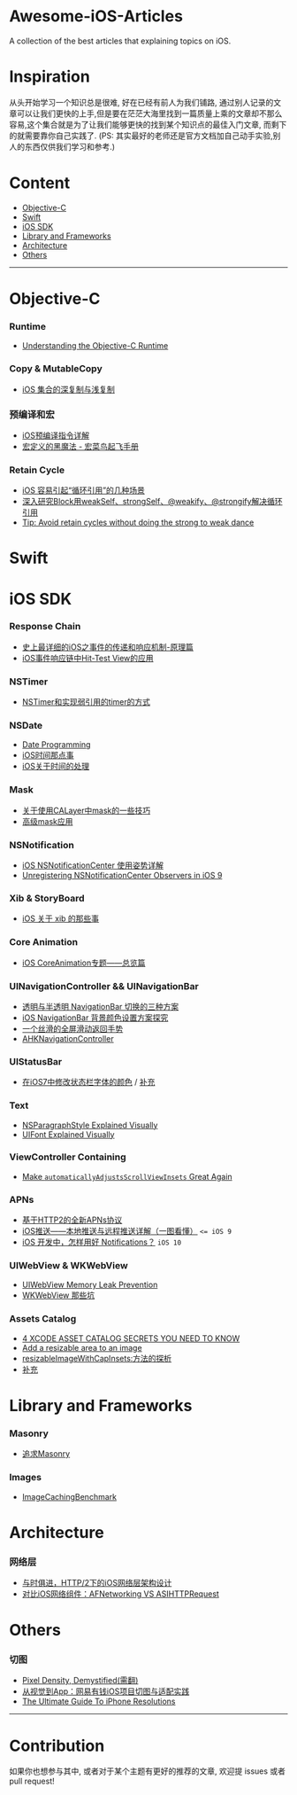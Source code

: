# Awesome-iOS-Articles
A collection of the best articles that explaining topics on iOS.

# Inspiration

从头开始学习一个知识总是很难, 好在已经有前人为我们铺路, 通过别人记录的文章可以让我们更快的上手,但是要在茫茫大海里找到一篇质量上乘的文章却不那么容易,这个集合就是为了让我们能够更快的找到某个知识点的最佳入门文章, 而剩下的就需要靠你自己实践了.
(PS: 其实最好的老师还是官方文档加自己动手实验,别人的东西仅供我们学习和参考.)

# Content

- [Objective-C](#objective-c)
- [Swift](#swift)
- [iOS SDK](#ios-sdk)
- [Library and Frameworks](#library-and-frameworks)
- [Architecture](#architecture)
- [Others](#others)

***

# Objective-C

### Runtime
* [Understanding the Objective-C Runtime](http://cocoasamurai.blogspot.jp/2010/01/understanding-objective-c-runtime.html)

### Copy & MutableCopy
* [iOS 集合的深复制与浅复制](https://www.zybuluo.com/MicroCai/note/50592)

### 预编译和宏
* [iOS预编译指令详解](http://www.jianshu.com/p/1c71a3c713a4)
* [宏定义的黑魔法 - 宏菜鸟起飞手册](https://onevcat.com/2014/01/black-magic-in-macro/)

### Retain Cycle
* [iOS 容易引起“循环引用”的几种场景](http://blog.csdn.net/hherima/article/details/39078545)
* [深入研究Block用weakSelf、strongSelf、@weakify、@strongify解决循环引用](http://www.jianshu.com/p/701da54bd78c)
* [Tip: Avoid retain cycles without doing the strong to weak dance](http://iosdevtips.co/post/118711491198/avoid-retain-cycles-weak-strong)

# Swift

# iOS SDK

### Response Chain
* [史上最详细的iOS之事件的传递和响应机制-原理篇](http://www.jianshu.com/p/2e074db792ba)
* [iOS事件响应链中Hit-Test View的应用](http://www.jianshu.com/p/d8512dff2b3e)

### NSTimer
* [NSTimer和实现弱引用的timer的方式](http://blog.csdn.net/yohunl/article/details/50614903)

### NSDate
* [Date Programming](http://rypress.com/tutorials/objective-c/data-types/dates)
* [iOS时间那点事](https://my.oschina.net/yongbin45/blog/150114)
* [iOS关于时间的处理](http://mrpeak.cn/blog/ios-time/)

### Mask
* [关于使用CALayer中mask的一些技巧](http://joeshang.github.io/2014/12/19/calayer-mask/)
* [高级mask应用](http://www.cnblogs.com/YouXianMing/p/3788270.html)

### NSNotification
* [iOS NSNotificationCenter 使用姿势详解](http://www.ifelseboy.com/2015/08/20/ios-nsnotificationcenter-shi-yong-zi-shi-xiang-jie/)
* [Unregistering NSNotificationCenter Observers in iOS 9](http://useyourloaf.com/blog/unregistering-nsnotificationcenter-observers-in-ios-9/)

### Xib & StoryBoard
* [iOS 关于 xib 的那些事](https://gist.github.com/Josscii/cb700299ec8e4cf22af12a9344dd3bf2)

### Core Animation
* [iOS CoreAnimation专题——总览篇](http://blog.csdn.net/u013282174/article/details/50252455)

### UINavigationController && UINavigationBar
* [透明与半透明 NavigationBar 切换的三种方案](http://www.jianshu.com/p/e3ca1b7b6cec)
* [iOS NavigationBar 背景颜色设置方案探究](http://www.jianshu.com/p/6a5552ec5099)
* [一个丝滑的全屏滑动返回手势](http://blog.sunnyxx.com/2015/06/07/fullscreen-pop-gesture/)
* [AHKNavigationController](https://github.com/fastred/AHKNavigationController)

### UIStatusBar

* [在iOS7中修改状态栏字体的颜色](http://blog.csdn.net/gaoyp/article/details/38441723) / [补充](https://gist.github.com/Josscii/51d5154583e38fef24a5380abdb18a0c)

### Text

* [NSParagraphStyle Explained Visually](https://medium.com/@at_underscore/nsparagraphstyle-explained-visually-a8659d1fbd6f#.md3yj2pqw)
* [UIFont Explained Visually](https://medium.com/@at_underscore/uifont-explained-visually-7de1a9c9f7a1#.5llg1dtv0)

### ViewController Containing
* [Make `automaticallyAdjustsScrollViewInsets` Great Again](https://gist.github.com/steipete/5622e0a7e6dd60957a08)

### APNs
* [基于HTTP2的全新APNs协议](https://github.com/ChenYilong/iOS9AdaptationTips/blob/master/%E5%9F%BA%E4%BA%8EHTTP2%E7%9A%84%E5%85%A8%E6%96%B0APNs%E5%8D%8F%E8%AE%AE/%E5%9F%BA%E4%BA%8EHTTP2%E7%9A%84%E5%85%A8%E6%96%B0APNs%E5%8D%8F%E8%AE%AE.md)
* [iOS推送——本地推送与远程推送详解（一图看懂）](http://www.jianshu.com/p/bcece05517fc) `<= iOS 9`
* [iOS 开发中，怎样用好 Notifications？](http://www.jianshu.com/p/f20b00c1fc24) `iOS 10` 

### UIWebView & WKWebView

* [UIWebView Memory Leak Prevention](http://www.codercowboy.com/code-uiwebview-memory-leak-prevention/)
* [WKWebView 那些坑](https://zhuanlan.zhihu.com/p/24990222)

### Assets Catalog

* [4 XCODE ASSET CATALOG SECRETS YOU NEED TO KNOW](https://krakendev.io/blog/4-xcode-asset-catalog-secrets-you-need-to-know)
* [Add a resizable area to an image](http://help.apple.com/xcode/mac/8.3/#/deve65bd8d0d)
* [resizableImageWithCapInsets:方法的探析](http://www.jianshu.com/p/a577023677c1)
* [补充](https://gist.github.com/Josscii/599c42c684b6ca8dc1831e0a4caed761)

# Library and Frameworks

### Masonry
* [追求Masonry](http://www.jianshu.com/p/1841e6c69611)

### Images

* [ImageCachingBenchmark](https://github.com/bpoplauschi/ImageCachingBenchmark/)

# Architecture

### 网络层

* [与时俱进，HTTP/2下的iOS网络层架构设计](http://www.jianshu.com/p/a9bca62d8dab)
* [对比iOS网络组件：AFNetworking VS ASIHTTPRequest](http://www.infoq.com/cn/articles/afn_vs_asi)

# Others

### 切图
* [Pixel Density, Demystified(需翻)](https://medium.com/@pnowelldesign/pixel-density-demystified-a4db63ba2922#.z6k6c93ua)
* [从视觉到App：网易有钱iOS项目切图与适配实践](http://www.infoq.com/cn/articles/netease-ios-vision-to-app/)
* [The Ultimate Guide To iPhone Resolutions](https://www.paintcodeapp.com/news/ultimate-guide-to-iphone-resolutions)

***

# Contribution

如果你也想参与其中, 或者对于某个主题有更好的推荐的文章, 欢迎提 issues 或者 pull request!
